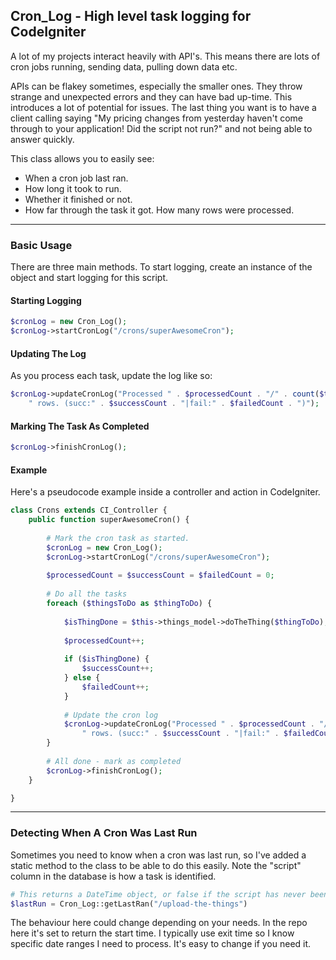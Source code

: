 ## Cron_Log - High level task logging for CodeIgniter
A lot of my projects interact heavily with API's. This means there are lots of cron jobs running, sending data, pulling down data etc. 

APIs can be flakey sometimes, especially the smaller ones. They throw strange and unexpected errors and they can have bad up-time. This introduces a lot of potential for issues. The last thing you want is to have a client calling saying "My pricing changes from yesterday haven't come through to your application! Did the script not run?" and not being able to answer quickly.

This class allows you to easily see: 

* When a cron job last ran.
* How long it took to run.
* Whether it finished or not.
* How far through the task it got. How many rows were processed.

* * *

### Basic Usage
There are three main methods. To start logging, create an instance of the object and start logging for this script.

#### Starting Logging
```php   
$cronLog = new Cron_Log();
$cronLog->startCronLog("/crons/superAwesomeCron");
```

#### Updating The Log
As you process each task, update the log like so:

```php   
$cronLog->updateCronLog("Processed " . $processedCount . "/" . count($thingsToDo) . 
    " rows. (succ:" . $successCount . "|fail:" . $failedCount . ")");
```

#### Marking The Task As Completed

```php
$cronLog->finishCronLog();
```

#### Example
Here's a pseudocode example inside a controller and action in CodeIgniter.

```php   
class Crons extends CI_Controller {
    public function superAwesomeCron() {
    
        # Mark the cron task as started.
        $cronLog = new Cron_Log();
        $cronLog->startCronLog("/crons/superAwesomeCron");
        
        $processedCount = $successCount = $failedCount = 0;
        
        # Do all the tasks
        foreach ($thingsToDo as $thingToDo) {
            
            $isThingDone = $this->things_model->doTheThing($thingToDo);
            
            $processedCount++; 
            
            if ($isThingDone) {
                $successCount++;
            } else {
                $failedCount++;
            }
            
            # Update the cron log
            $cronLog->updateCronLog("Processed " . $processedCount . "/" . count($thingsToDo) . 
                " rows. (succ:" . $successCount . "|fail:" . $failedCount . ")");
        }
        
        # All done - mark as completed
        $cronLog->finishCronLog();
    }

}
```

* * *

### Detecting When A Cron Was Last Run
Sometimes you need to know when a cron was last run, so I've added a static method to the class to be able to do this easily. Note the "script" column in the database is how a task is identified.

```php
# This returns a DateTime object, or false if the script has never been ran (according to this log).
$lastRun = Cron_Log::getLastRan("/upload-the-things")
```

The behaviour here could change depending on your needs. In the repo here it's set to return the start time. I typically use exit time so I know specific date ranges I need to process. It's easy to change if you need it.

